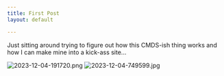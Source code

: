 ```yaml
---
title: First Post
layout: default

---
```

Just sitting around trying to figure out how this CMDS-ish thing works and how I can make mine into a kick-ass site...

![2023-12-04-191720.png](https://horriblechild.github.io/dreadful_drops/assets/2023-12-04-191720.png)
![2023-12-04-749599.jpg](https://horriblechild.github.io/dreadful_drops/assets/2023-12-04-749599.jpg)
